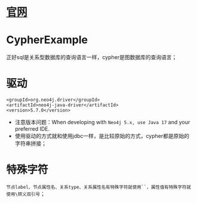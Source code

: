 # [官网](https://neo4j.com/docs/getting-started/current/languages-guides/java/java-intro/)

# CypherExample
正好sql是关系型数据库的查询语言一样，cypher是图数据库的查询语言；

# 驱动
```
<groupId>org.neo4j.driver</groupId>
<artifactId>neo4j-java-driver</artifactId>
<version>5.7.0</version>
```
* 注意版本问题：When developing with `Neo4j 5.x, use Java 17` and your preferred IDE.
* 使用驱动的方式就和使用jdbc一样，是比较原始的方式，cypher都是原始的字符串拼接；

# 特殊字符
`节点label、节点属性名、关系type、关系属性名有特殊字符就使用``，属性值有特殊字符就使用\转义双引号`；